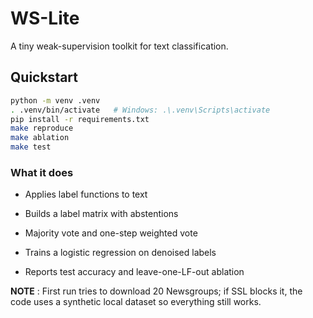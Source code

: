 # WS-Lite

A tiny weak-supervision toolkit for text classification.

## Quickstart

```bash
python -m venv .venv
. .venv/bin/activate   # Windows: .\.venv\Scripts\activate
pip install -r requirements.txt
make reproduce
make ablation
make test
```

### What it does

- Applies label functions to text

- Builds a label matrix with abstentions

- Majority vote and one-step weighted vote

- Trains a logistic regression on denoised labels

- Reports test accuracy and leave-one-LF-out ablation

__NOTE__ : First run tries to download 20 Newsgroups; if SSL blocks it, the code uses a synthetic local dataset so everything still works.

